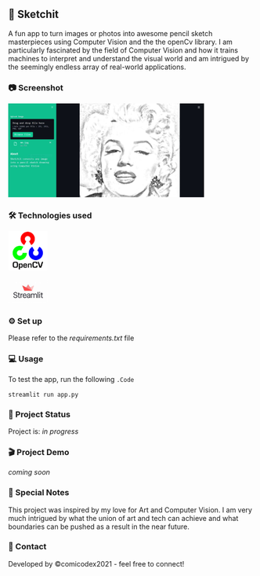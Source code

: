 ## 🎨 Sketchit 
A fun app to turn images or photos into awesome pencil sketch masterpieces using Computer Vision and the the openCv library. I am particularly fascinated by the field of Computer Vision and how it trains machines to interpret and understand the visual world and am intrigued by the seemingly endless array of real-world applications.

### 📷 Screenshot 
[<img src="static\img\sketchitScreen.JPG" width=400/>](static\img\sketchitScreen.JPG)

### 🛠 Technologies used 
[<img src="static\img\opencvlogo.png" width=80/>](static\img\opencvlogo.png)

[<img src="static\img\streamlit.jpg" width=80/>](static\img\streamlit.jpg)

### ⚙ Set up 
Please refer to the _requirements.txt_ file

### 💻 Usage 
To test the app, run the following  `.Code`
```
streamlit run app.py
```

### 🚧 Project Status 
Project is: _in progress_

### 🎬 Project Demo 
*coming soon*

### 📜 Special Notes
This project was inspired by my love for Art and Computer Vision. I am very much intrigued by what the union of art and tech can achieve and what boundaries can be pushed as a result in the near future.

### 📧 Contact 
Developed by &copy;comicodex2021 - feel free to connect!